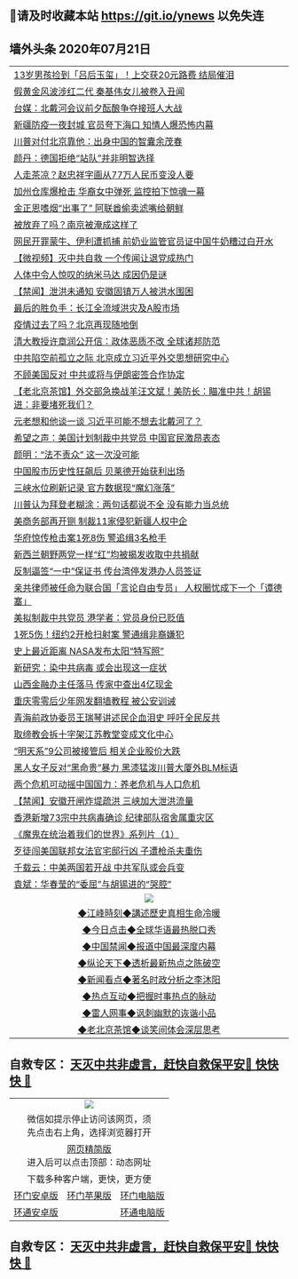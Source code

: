 ## 📩请及时收藏本站 https://git.io/ynews 以免失连</a>

## 墙外头条 2020年07月21日</a>

 <table>

<tr><td colspan="2" align="left"><a href="https://qeb.xfthy.casa/?name=c1201516&key=xcyufvbtjvhwwrpc&from=gy2">13岁男孩捡到「吕后玉玺」！上交获20元路费 结局催泪</a></td></tr>
<tr><td colspan="2" align="left"><a href="https://qeb.xfthy.casa/?name=c1201519&key=xcyufvbtjvhwwrpc&from=gy2">假黄金风波涉红二代 秦基伟女儿被卷入丑闻</a></td></tr>
<tr><td colspan="2" align="left"><a href="https://qeb.xfthy.casa/?name=c1201492&key=xcyufvbtjvhwwrpc&from=gy2">台媒：北戴河会议前夕酝酿争夺接班人大战</a></td></tr>
<tr><td colspan="2" align="left"><a href="https://qeb.xfthy.casa/?name=c1201529&key=xcyufvbtjvhwwrpc&from=gy2">新疆防疫一夜封城 官员夸下海口 知情人爆恐怖内幕</a></td></tr>
<tr><td colspan="2" align="left"><a href="https://qeb.xfthy.casa/?name=c1201460&key=xcyufvbtjvhwwrpc&from=gy2">川普对付北京靠他：出身中国的智囊余茂春</a></td></tr>
<tr><td colspan="2" align="left"><a href="https://qeb.xfthy.casa/?name=c1201498&key=xcyufvbtjvhwwrpc&from=gy2">颜丹：德国拒绝“站队”并非明智选择</a></td></tr>
<tr><td colspan="2" align="left"><a href="https://qeb.xfthy.casa/?name=c1201532&key=xcyufvbtjvhwwrpc&from=gy2">人走茶凉？赵忠祥字画从77万人民币变没人要</a></td></tr>
<tr><td colspan="2" align="left"><a href="https://qeb.xfthy.casa/?name=c1201530&key=xcyufvbtjvhwwrpc&from=gy2">加州仓库爆枪击 华裔女中弹死 监控拍下惊魂一幕</a></td></tr>
<tr><td colspan="2" align="left"><a href="https://qeb.xfthy.casa/?name=c1201490&key=xcyufvbtjvhwwrpc&from=gy2">金正恩嗜烟“出事了” 阿联酋偷卖滤嘴给朝鲜</a></td></tr>
<tr><td colspan="2" align="left"><a href="https://qeb.xfthy.casa/?name=c1201470&key=xcyufvbtjvhwwrpc&from=gy2">被放弃了吗？南京被淹成这样了</a></td></tr>
<tr><td colspan="2" align="left"><a href="https://qeb.xfthy.casa/?name=c1201514&key=xcyufvbtjvhwwrpc&from=gy2">网民开罪蒙牛、伊利遭抓捕 前奶业监管官员证中国牛奶糟过白开水</a></td></tr>
<tr><td colspan="2" align="left"><a href="https://qeb.xfthy.casa/?name=c1201500&key=xcyufvbtjvhwwrpc&from=gy2">【微视频】灭中共自救 一个传闻让退党成热门</a></td></tr>
<tr><td colspan="2" align="left"><a href="https://qeb.xfthy.casa/?name=c1201495&key=xcyufvbtjvhwwrpc&from=gy2">人体中令人惊叹的纳米马达 成因仍是谜</a></td></tr>
<tr><td colspan="2" align="left"><a href="https://qeb.xfthy.casa/?name=c1201501&key=xcyufvbtjvhwwrpc&from=gy2">【禁闻】泄洪未通知 安徽固镇万人被洪水围困</a></td></tr>
<tr><td colspan="2" align="left"><a href="https://qeb.xfthy.casa/?name=c1201496&key=xcyufvbtjvhwwrpc&from=gy2">最后的胜负手：长江全流域洪灾及A股市场</a></td></tr>
<tr><td colspan="2" align="left"><a href="https://qeb.xfthy.casa/?name=c1201464&key=xcyufvbtjvhwwrpc&from=gy2">疫情过去了吗？北京再现随地倒</a></td></tr>
<tr><td colspan="2" align="left"><a href="https://qeb.xfthy.casa/?name=c1201523&key=xcyufvbtjvhwwrpc&from=gy2">清大教授许章润公开信：政体恶质不改 全球诸邦防范</a></td></tr>
<tr><td colspan="2" align="left"><a href="https://qeb.xfthy.casa/?name=c1201471&key=xcyufvbtjvhwwrpc&from=gy2">中共陷空前孤立之际 北京成立习近平外交思想研究中心</a></td></tr>
<tr><td colspan="2" align="left"><a href="https://qeb.xfthy.casa/?name=c1201511&key=xcyufvbtjvhwwrpc&from=gy2">不顾美国反对 中共或将与伊朗密签合作协定</a></td></tr>
<tr><td colspan="2" align="left"><a href="https://qeb.xfthy.casa/?name=c1201458&key=xcyufvbtjvhwwrpc&from=gy2">【老北京茶馆】外交部急换战羊汪文斌！美防长：瞄准中共！胡锡进：非要堵死我们？</a></td></tr>
<tr><td colspan="2" align="left"><a href="https://qeb.xfthy.casa/?name=c1201486&key=xcyufvbtjvhwwrpc&from=gy2">元老想和他谈一谈 习近平可能不想去北戴河了？</a></td></tr>
<tr><td colspan="2" align="left"><a href="https://qeb.xfthy.casa/?name=c1201472&key=xcyufvbtjvhwwrpc&from=gy2">希望之声：美国计划制裁中共党员 中国官民激昂表态</a></td></tr>
<tr><td colspan="2" align="left"><a href="https://qeb.xfthy.casa/?name=c1201457&key=xcyufvbtjvhwwrpc&from=gy2">颜明：“法不责众” 这一次没可能</a></td></tr>
<tr><td colspan="2" align="left"><a href="https://qeb.xfthy.casa/?name=c1201462&key=xcyufvbtjvhwwrpc&from=gy2">中国股市历史性狂飙后 贝莱德开始获利出场</a></td></tr>
<tr><td colspan="2" align="left"><a href="https://qeb.xfthy.casa/?name=c1201502&key=xcyufvbtjvhwwrpc&from=gy2">三峡水位刷新记录 官方数据现“魔幻涨落”</a></td></tr>
<tr><td colspan="2" align="left"><a href="https://qeb.xfthy.casa/?name=c1201524&key=xcyufvbtjvhwwrpc&from=gy2">川普认为拜登老糊涂：两句话都说不全 没有能力当总统</a></td></tr>
<tr><td colspan="2" align="left"><a href="https://qeb.xfthy.casa/?name=c1201506&key=xcyufvbtjvhwwrpc&from=gy2">美商务部再开铡 制裁11家侵犯新疆人权中企</a></td></tr>
<tr><td colspan="2" align="left"><a href="https://qeb.xfthy.casa/?name=c1201512&key=xcyufvbtjvhwwrpc&from=gy2">华府惊传枪击案1死8伤 警追缉3名枪手</a></td></tr>
<tr><td colspan="2" align="left"><a href="https://qeb.xfthy.casa/?name=c1201451&key=xcyufvbtjvhwwrpc&from=gy2">新西兰朝野两党一样“红”均被揭发收取中共捐献</a></td></tr>
<tr><td colspan="2" align="left"><a href="https://qeb.xfthy.casa/?name=c1201449&key=xcyufvbtjvhwwrpc&from=gy2">反制逼签“一中”保证书 传台湾停发港办人员签证</a></td></tr>
<tr><td colspan="2" align="left"><a href="https://qeb.xfthy.casa/?name=c1201515&key=xcyufvbtjvhwwrpc&from=gy2">亲共律师被任命为联合国「言论自由专员」 人权圈忧成下一个「谭德塞」</a></td></tr>
<tr><td colspan="2" align="left"><a href="https://qeb.xfthy.casa/?name=c1201493&key=xcyufvbtjvhwwrpc&from=gy2">美拟制裁中共党员 港学者：党员身份已贬值</a></td></tr>
<tr><td colspan="2" align="left"><a href="https://qeb.xfthy.casa/?name=c1201531&key=xcyufvbtjvhwwrpc&from=gy2">1死5伤！纽约2开枪扫射案 警通缉非裔嫌犯</a></td></tr>
<tr><td colspan="2" align="left"><a href="https://qeb.xfthy.casa/?name=c1201494&key=xcyufvbtjvhwwrpc&from=gy2">史上最近距离 NASA发布太阳“特写照”</a></td></tr>
<tr><td colspan="2" align="left"><a href="https://qeb.xfthy.casa/?name=c1201481&key=xcyufvbtjvhwwrpc&from=gy2">新研究：染中共病毒 或会出现这一症状</a></td></tr>
<tr><td colspan="2" align="left"><a href="https://qeb.xfthy.casa/?name=c1201463&key=xcyufvbtjvhwwrpc&from=gy2">山西金融办主任落马 传家中查出4亿现金</a></td></tr>
<tr><td colspan="2" align="left"><a href="https://qeb.xfthy.casa/?name=c1201467&key=xcyufvbtjvhwwrpc&from=gy2">重庆零零后少年网发翻墙教程 被公安训诫</a></td></tr>
<tr><td colspan="2" align="left"><a href="https://qeb.xfthy.casa/?name=c1201527&key=xcyufvbtjvhwwrpc&from=gy2">青海前政协委员王瑞琴讲述民企血泪史 呼吁全民反共</a></td></tr>
<tr><td colspan="2" align="left"><a href="https://qeb.xfthy.casa/?name=c1201509&key=xcyufvbtjvhwwrpc&from=gy2">取缔教会拆十字架江苏教堂变成文化中心</a></td></tr>
<tr><td colspan="2" align="left"><a href="https://qeb.xfthy.casa/?name=c1201440&key=xcyufvbtjvhwwrpc&from=gy2">“明天系”9公司被接管后 相关企业股价大跌</a></td></tr>
<tr><td colspan="2" align="left"><a href="https://qeb.xfthy.casa/?name=c1201473&key=xcyufvbtjvhwwrpc&from=gy2">黑人女子反对“黑命贵”暴力 黑漆猛泼川普大厦外BLM标语</a></td></tr>
<tr><td colspan="2" align="left"><a href="https://qeb.xfthy.casa/?name=c1201488&key=xcyufvbtjvhwwrpc&from=gy2">两个危机可动摇中国国力：养老危机与人口危机</a></td></tr>
<tr><td colspan="2" align="left"><a href="https://qeb.xfthy.casa/?name=c1201469&key=xcyufvbtjvhwwrpc&from=gy2">【禁闻】安徽开闸炸堤疏洪 三峡加大泄洪流量</a></td></tr>
<tr><td colspan="2" align="left"><a href="https://qeb.xfthy.casa/?name=c1201450&key=xcyufvbtjvhwwrpc&from=gy2">香港新增73宗中共病毒确诊 纪律部队宿舍属重灾区</a></td></tr>
<tr><td colspan="2" align="left"><a href="https://qeb.xfthy.casa/?name=c1201436&key=xcyufvbtjvhwwrpc&from=gy2">《魔鬼在统治着我们的世界》系列片（1）</a></td></tr>
<tr><td colspan="2" align="left"><a href="https://qeb.xfthy.casa/?name=c1201461&key=xcyufvbtjvhwwrpc&from=gy2">歹徒闯美国联邦女法官宅邸行凶 子遭枪杀夫重伤</a></td></tr>
<tr><td colspan="2" align="left"><a href="https://qeb.xfthy.casa/?name=c1201541&key=xcyufvbtjvhwwrpc&from=gy2">千载云：中美两国若开战 中共军队或会兵变</a></td></tr>
<tr><td colspan="2" align="left"><a href="https://qeb.xfthy.casa/?name=c1201503&key=xcyufvbtjvhwwrpc&from=gy2">袁斌：华春莹的“委屈”与胡锡进的“哭腔”</a></td></tr>

 <tr>
   <td colspan="2" align=center><img src="https://cdn.jsdelivr.net/gh/gyoupiodf/im1/jf-1.jpg"></td>
  </tr>
   <tr>
   <td colspan="2" align=center> 
<a href="https://xdihm.casa/oo.aspx?name=c922850&key=sdxhftoyfkhpuaxy&from=gy2&tag=9877">◆江峰時刻◆講述歷史真相生命冷暖</a><br/>
    </td>
  </tr>
   <tr>
   <td colspan="2" align=center> 
<a href="https://xdihm.casa/oo.aspx?name=c816850&key=sdxhftoyfkhpuaxy&from=gy2&tag=9877">◆今日点击◆全球华语最热脱口秀</a><br/>
    </td>
  </tr>
  <tr>
  <td colspan="2" align=center>
<a href="https://xdihm.casa/oo.aspx?name=c816860&key=sdxhftoyfkhpuaxy&from=gy2&tag=99733110">◆中国禁闻◆报道中国最深度内幕</a><br/>
   </tr>
  <tr>
     <td colspan="2" align=center>
<a href="https://xdihm.casa/oo.aspx?name=c816855&key=sdxhftoyfkhpuaxy&from=gy2&tag=997110">◆纵论天下◆透析最新热点之陈破空</a><br/>
   </tr>
   <tr>
      <td colspan="2" align=center>
<a href="https://xdihm.casa/oo.aspx?name=c838308&key=sdxhftoyfkhpuaxy&from=gy2&tag=9973110">◆新闻看点◆著名时政分析之李沐阳</a><br/>
   </tr>
   <tr>
     <td colspan="2" align=center>
<a href="https://xdihm.casa/oo.aspx?name=c816852&key=sdxhftoyfkhpuaxy&from=gy2&tag=9733110">◆热点互动◆把握时事热点的脉动</a><br/>
   </tr>
   <tr>
      <td colspan="2" align=center>
<a href="https://xdihm.casa/oo.aspx?name=c816694&key=sdxhftoyfkhpuaxy&from=gy2&tag=93310">◆雷人网事◆讽刺幽默的诙谐小品</a><br/>
   </tr>
   <tr>
    <td colspan="2" align=center>
<a href="https://xdihm.casa/oo.aspx?name=c816650&key=sdxhftoyfkhpuaxy&from=gy2&tag=9973110">◆老北京茶馆◆谈笑间体会深层思考</a><br/>
   </tr>
</table>

 ## 自救专区： [天灭中共非虚言，赶快自救保平安🍎 快快快 📩](https://github.com/pwgy/td/blob/master/README.md)
 
<table>
  <tr>
    <td colspan="3" align="center"><img src="https://cdn.jsdelivr.net/gh/opipe/up/oGate65.jpg"/></td>
  </tr>
  <tr>
    <td colspan="3" align="center">微信如提示停止访问该网页，须<br/>先点击右上角，选择浏览器打开</td>
  <tr>
  <tr>
    <td colspan="3" align="center"><a href="https://gitcdn.xyz/cdn/otiny/up/master/show005.htm">网页精简版</a><br/>进入后可以点击顶部：动态网址</td>
  </tr>
  <tr>
    <td colspan="3" align="center">下载多种客户端，更快，更方便</td>
  <tr>
  <tr>
    <td align="center"><a href="https://cdn.jsdelivr.net/gh/opipe/up/oGatea.apk">环门安卓版</a></td>
    <td align="center"><a href="https://x.co/odisk">环门苹果版</a></td>
    <td align="center"><a href="https://cdn.jsdelivr.net/gh/opipe/up/oGate.zip">环门电脑版</a></td>
  </tr>
  <tr>
    <td align="center"><a href="https://cdn.jsdelivr.net/gh/opipe/up/oPipe.apk">环通安卓版</a></td>
    <td align="center"></td>
    <td align="center"><a href="https://raw.githubusercontent.com/opipe/up/master/oPipe.zip">环通电脑版</a></td>
  </tr>
  
</table>


 ## 自救专区： [天灭中共非虚言，赶快自救保平安🍎 快快快 📩](https://github.com/pwgy/td/blob/master/README.md)
